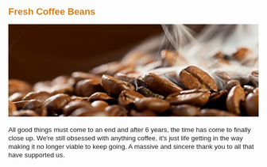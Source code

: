 <!-- shop -->
<strong><span style="font-size: 14pt; color: #E17C0B; font-family: Verdana, sans-serif;">Fresh Coffee Beans </span></strong>
<p><a href="index.php?option=com_content&amp;view=article&amp;id=9:roasted-coffee&amp;catid=10:products&amp;Itemid=116"><img src="images/espresso-club1.png" alt="" width="504" height="187" /></a></p>
<p><span style="font-family: Verdana, sans-serif; font-size: 10pt;">All good things must come to an end and after 6 years, the time has come to finally close up. We're still obsessed with anything coffee, it's just life getting in the way making it no longer viable to keep going. A massive and sincere thank you to all that have supported us.</span></span></p>
<p>&nbsp;</p>



